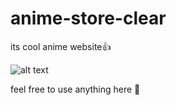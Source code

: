 # anime-store-clear

its cool anime website👍

![alt text](https://cdn.discordapp.com/attachments/1003816719720128594/1116887913020534814/image.png)

feel free to use anything here 🙌


